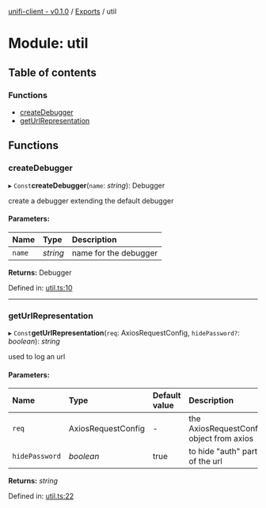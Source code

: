 [unifi-client - v0.1.0](../README.md) / [Exports](../modules.md) / util

# Module: util

## Table of contents

### Functions

- [createDebugger](util.md#createdebugger)
- [getUrlRepresentation](util.md#geturlrepresentation)

## Functions

### createDebugger

▸ `Const`**createDebugger**(`name`: *string*): Debugger

create a debugger extending the default debugger

#### Parameters:

Name | Type | Description |
:------ | :------ | :------ |
`name` | *string* | name for the debugger    |

**Returns:** Debugger

Defined in: [util.ts:10](https://github.com/thib3113/unifi-client/blob/8d1ef7c/src/util.ts#L10)

___

### getUrlRepresentation

▸ `Const`**getUrlRepresentation**(`req`: AxiosRequestConfig, `hidePassword?`: *boolean*): *string*

used to log an url

#### Parameters:

Name | Type | Default value | Description |
:------ | :------ | :------ | :------ |
`req` | AxiosRequestConfig | - | the AxiosRequestConfig object from axios   |
`hidePassword` | *boolean* | true | to hide "auth" part of the url    |

**Returns:** *string*

Defined in: [util.ts:22](https://github.com/thib3113/unifi-client/blob/8d1ef7c/src/util.ts#L22)
